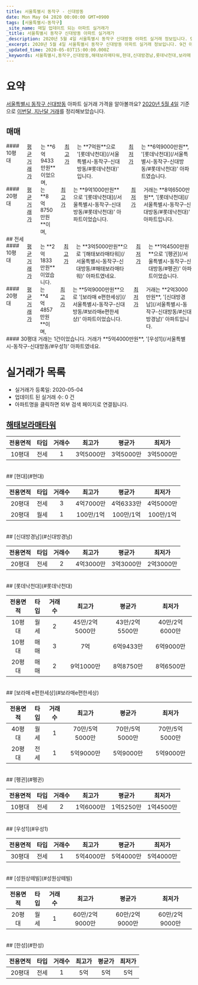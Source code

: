 ```yaml
---
title: 서울특별시 동작구 - 신대방동
date: Mon May 04 2020 00:00:00 GMT+0900
tags: [서울특별시-동작구]
_site_name: 매일 업데이트 되는 아파트 실거래가
_title: 서울특별시 동작구 신대방동 아파트 실거래가
_description: 2020년 5월 4일 서울특별시 동작구 신대방동 아파트 실거래 정보입니다. 9건 아파트 정보가 있습니다.
_excerpt: 2020년 5월 4일 서울특별시 동작구 신대방동 아파트 실거래 정보입니다. 9건 아파트 정보가 있습니다.
_updated_time: 2020-05-03T15:00:00.000Z
_keywords: 서울특별시,동작구,신대방동,해태보라매타워,현대,신대방경남,롯데낙천대,보라매 e편한세상,펭귄,우성1,성원상떼빌,한성
---
```





# 요약
<ins>서울특별시 동작구 신대방동</ins> 아파트 실거래 가격을 알아볼까요? <ins>2020년 5월 4일</ins> 기준으로 <ins>이번달, 지난달 거래</ins>를 정리해보았습니다.

## 매매
<div class="container">
<div class="six columns" markdown="1">
#### 10평대
<ins>평균 거래가</ins>는 **6억9433만원**이었으며, <ins>최고가</ins>는 **7억원**으로 '[롯데낙천대](/서울특별시-동작구-신대방동/#롯데낙천대)' 입니다. <ins>최저가</ins>는 **6억9000만원**, '[롯데낙천대](/서울특별시-동작구-신대방동/#롯데낙천대)' 아파트였습니다.
</div>
<div class="six columns" markdown="1">
#### 20평대
<ins>평균 거래가</ins>는 **8억8750만원**이며, <ins>최고가</ins>는 **9억1000만원**으로 '[롯데낙천대](/서울특별시-동작구-신대방동/#롯데낙천대)' 아파트이었습니다. <ins>최저가</ins> 거래는 **8억6500만원**, '[롯데낙천대](/서울특별시-동작구-신대방동/#롯데낙천대)' 아파트입니다.
</div>
</div>
## 전세
<div class="container">
<div class="six columns" markdown="1">
#### 10평대
<ins>평균 거래가</ins>는 **2억1833만원**이었습니다. <ins>최고가</ins>는 **3억5000만원**으로 '[해태보라매타워](/서울특별시-동작구-신대방동/#해태보라매타워)' 아파트였네요. <ins>최저가</ins>는 **1억4500만원**으로 '[펭귄](/서울특별시-동작구-신대방동/#펭귄)' 아파트이었습니다.
</div>
<div class="six columns" markdown="1">
#### 20평대
<ins>평균 거래가</ins>는 **4억4857만원**이며, <ins>최고가</ins>는 **5억9000만원**으로 '[보라매 e편한세상](/서울특별시-동작구-신대방동/#보라매e편한세상)' 아파트이었습니다. <ins>최저가</ins> 거래는 **2억3000만원**, '[신대방경남](/서울특별시-동작구-신대방동/#신대방경남)' 아파트입니다.
</div>
</div>
<div class="container">
<div class="twelve columns" markdown="1">
#### 30평대
거래는 1건이었습니다. 거래가 **5억4000만원**, '[우성1](/서울특별시-동작구-신대방동/#우성1)' 아파트였네요.
</div>
</div>



# 실거래가 목록
- 실거래가 등록일: 2020-05-04
- 업데이트 된 실거래 수: 0 건
- 아파트명을 클릭하면 외부 검색 페이지로 연결됩니다.

## [해태보라매타워](#해태보라매타워)

|전용면적|타입|거래수|최고가|평균가|최저가|
|:---:|:---:|:---:|:---:|:---:|:---:|
|10평대|<span class="deal-type-2">전세</span>|1|3억5000만|3억5000만|3억5000만|

<br/>
## [현대](#현대)

|전용면적|타입|거래수|최고가|평균가|최저가|
|:---:|:---:|:---:|:---:|:---:|:---:|
|20평대|<span class="deal-type-2">전세</span>|3|4억7000만|4억6333만|4억5000만|
|20평대|<span class="deal-type-3">월세</span>|1|100만/1억|100만/1억|100만/1억|

<br/>
## [신대방경남](#신대방경남)

|전용면적|타입|거래수|최고가|평균가|최저가|
|:---:|:---:|:---:|:---:|:---:|:---:|
|20평대|<span class="deal-type-2">전세</span>|2|4억3000만|3억3000만|2억3000만|

<br/>
## [롯데낙천대](#롯데낙천대)

|전용면적|타입|거래수|최고가|평균가|최저가|
|:---:|:---:|:---:|:---:|:---:|:---:|
|10평대|<span class="deal-type-3">월세</span>|2|45만/2억5000만|43만/2억5500만|40만/2억6000만|
|10평대|<span class="deal-type-1">매매</span>|3|7억|6억9433만|6억9000만|
|20평대|<span class="deal-type-1">매매</span>|2|9억1000만|8억8750만|8억6500만|

<br/>
## [보라매 e편한세상](#보라매e편한세상)

|전용면적|타입|거래수|최고가|평균가|최저가|
|:---:|:---:|:---:|:---:|:---:|:---:|
|40평대|<span class="deal-type-3">월세</span>|1|70만/5억5000만|70만/5억5000만|70만/5억5000만|
|20평대|<span class="deal-type-2">전세</span>|1|5억9000만|5억9000만|5억9000만|

<br/>
## [펭귄](#펭귄)

|전용면적|타입|거래수|최고가|평균가|최저가|
|:---:|:---:|:---:|:---:|:---:|:---:|
|10평대|<span class="deal-type-2">전세</span>|2|1억6000만|1억5250만|1억4500만|

<br/>
## [우성1](#우성1)

|전용면적|타입|거래수|최고가|평균가|최저가|
|:---:|:---:|:---:|:---:|:---:|:---:|
|30평대|<span class="deal-type-2">전세</span>|1|5억4000만|5억4000만|5억4000만|

<br/>
## [성원상떼빌](#성원상떼빌)

|전용면적|타입|거래수|최고가|평균가|최저가|
|:---:|:---:|:---:|:---:|:---:|:---:|
|20평대|<span class="deal-type-3">월세</span>|1|60만/2억9000만|60만/2억9000만|60만/2억9000만|

<br/>
## [한성](#한성)

|전용면적|타입|거래수|최고가|평균가|최저가|
|:---:|:---:|:---:|:---:|:---:|:---:|
|20평대|<span class="deal-type-2">전세</span>|1|5억|5억|5억|

<br/>



